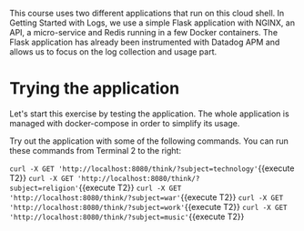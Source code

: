 This course uses two different applications that run on this cloud shell. In Getting Started with Logs, we use a simple Flask application with NGINX, an API, a micro-service and Redis running in a few Docker containers. The Flask application has already been instrumented with Datadog APM and allows us to focus on the log collection and usage part.

# Trying the application
Let's start this exercise by testing the application. The whole application is managed with docker-compose in order to simplify its usage.

Try out the application with some of the following commands. You can run these commands from Terminal 2 to the right:

`curl -X GET 'http://localhost:8080/think/?subject=technology'`{{execute T2}}
`curl -X GET 'http://localhost:8080/think/?subject=religion'`{{execute T2}}
`curl -X GET 'http://localhost:8080/think/?subject=war'`{{execute T2}}
`curl -X GET 'http://localhost:8080/think/?subject=work'`{{execute T2}}
`curl -X GET 'http://localhost:8080/think/?subject=music'`{{execute T2}}

